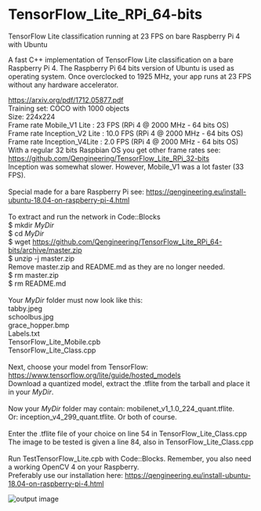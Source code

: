 # TensorFlow_Lite_RPi_64-bits
TensorFlow Lite classification running at 23 FPS on bare Raspberry Pi 4 with Ubuntu

A fast C++ implementation of TensorFlow Lite classification on a bare Raspberry Pi 4. The Raspberry Pi 64 bits version of Ubuntu is used as operating system. Once overclocked to 1925 MHz, your app runs at 23 FPS without any hardware accelerator.

https://arxiv.org/pdf/1712.05877.pdf <br/>
Training set: COCO with 1000 objects<br/>
Size: 224x224 <br/>
Frame rate Mobile_V1 Lite : 23 FPS (RPi 4 @ 2000 MHz - 64 bits OS) <br/>
Frame rate Inception_V2 Lite : 10.0 FPS (RPi 4 @ 2000 MHz - 64 bits OS) <br/>
Frame rate Inception_V4Lite : 2.0 FPS (RPi 4 @ 2000 MHz - 64 bits OS) <br/>
With a regular 32 bits Raspbian OS you get other frame rates see: https://github.com/Qengineering/TensorFlow_Lite_RPi_32-bits <br/>
Inception was somewhat slower. However, Mobile_V1 was a lot faster (33 FPS). <br/>
<br/>
Special made for a bare Raspberry Pi see: https://qengineering.eu/install-ubuntu-18.04-on-raspberry-pi-4.html <br/>
<br/>
To extract and run the network in Code::Blocks <br/>
$ mkdir *MyDir* <br/>
$ cd *MyDir* <br/>
$ wget https://github.com/Qengineering/TensorFlow_Lite_RPi_64-bits/archive/master.zip <br/>
$ unzip -j master.zip <br/>
Remove master.zip and README.md as they are no longer needed. <br/> 
$ rm master.zip <br/>
$ rm README.md <br/> <br/>
Your *MyDir* folder must now look like this: <br/> 
tabby.jpeg <br/>
schoolbus.jpg <br/>
grace_hopper.bmp <br/>
Labels.txt <br/>
TensorFlow_Lite_Mobile.cpb <br/>
TensorFlow_Lite_Class.cpp<br/>
 <br/>
Next, choose your model from TensorFlow: https://www.tensorflow.org/lite/guide/hosted_models <br/> 
Download a quantized model, extract the .tflite from the tarball and place it in your *MyDir*. <br/> <br/>
Now your *MyDir* folder may contain: mobilenet_v1_1.0_224_quant.tflite. <br/>
Or: inception_v4_299_quant.tflite. Or both of course. <br/> <br/>
Enter the .tflite file of your choice on line 54 in TensorFlow_Lite_Class.cpp <br/>
The image to be tested is given a line 84, also in TensorFlow_Lite_Class.cpp <br/> <br/>
Run TestTensorFlow_Lite.cpb with Code::Blocks. Remember, you also need a working OpenCV 4 on your Raspberry. <br/>
Preferably use our installation here: https://qengineering.eu/install-ubuntu-18.04-on-raspberry-pi-4.html <br/>

![output image]( https://qengineering.eu/images/SchoolbusUb.png )
